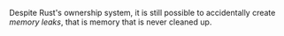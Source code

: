 Despite Rust's ownership system, it is still possible to accidentally create _memory leaks_, that is memory that is never cleaned up.
